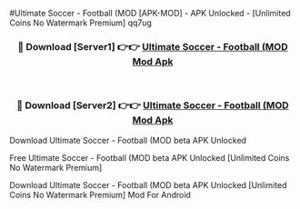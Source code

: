 #Ultimate Soccer - Football (MOD [APK-MOD] - APK Unlocked - [Unlimited Coins No Watermark Premium] qq7ug



<div align="center">

<h3>🔴 Download [Server1] 👉👉 <a href="https://momento.my/?title=Ultimate_Soccer_-_Football_(MOD">Ultimate Soccer - Football (MOD Mod Apk</a></h3><br>

<h3>🔴 Download [Server2] 👉👉 <a href="https://momento.my/?title=Ultimate_Soccer_-_Football_(MOD">Ultimate Soccer - Football (MOD Mod Apk</a></h3>
</div>



Download Ultimate Soccer - Football (MOD beta APK Unlocked

Free Ultimate Soccer - Football (MOD beta APK Unlocked [Unlimited Coins No Watermark Premium]

Download Ultimate Soccer - Football (MOD beta APK Unlocked [Unlimited Coins No Watermark Premium] Mod For Android
